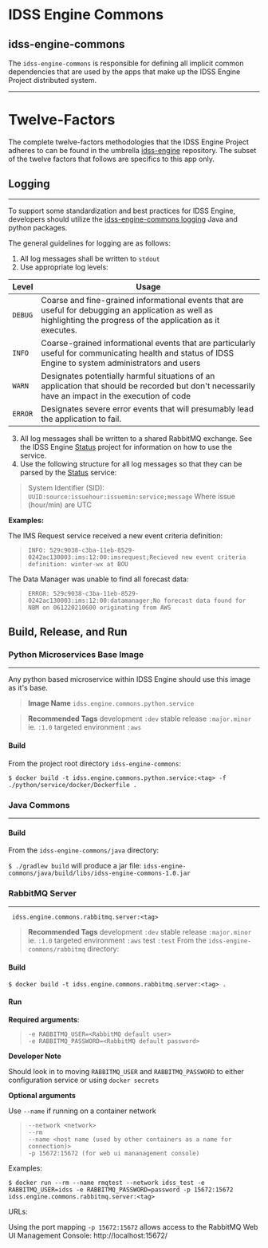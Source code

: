 # IDSS Engine Commons
## idss-engine-commons

The `idss-engine-commons` is responsible for defining all implicit common dependencies that are used by the apps that make up the IDSS Engine Project distributed system.

---
# Twelve-Factors

The complete twelve-factors methodologies that the IDSS Engine Project adheres to can be found in the umbrella [idss-engine](https://github.com/NOAA-GSL/idss-engine) repository. The subset of the twelve factors that follows are specifics to this app only.

## Logging
---
To support some standardization and best practices for IDSS Engine, developers should utilize the [idss-engine-commons logging](https://github.com/NOAA-GSL/idss-engine-commons) Java and python packages.

The general guidelines for logging are as follows:

1. All log messages shall be written to `stdout`
2. Use appropriate log levels:

| Level | Usage |
|-|-|
|`DEBUG`|Coarse and fine-grained informational events that are useful for debugging an application as well as highlighting the progress of the application as it executes.|
|`INFO`|Coarse-grained informational events that are particularly useful for communicating health and status of IDSS Engine to system administrators and users|
|`WARN`|Designates potentially harmful situations of an application that should be recorded but don't necessarily have an impact in the execution of code|
|`ERROR`|Designates severe error events that will presumably lead the application to fail.|

3. All log messages shall be written to a shared RabbitMQ exchange. See the IDSS Engine [Status](https://github.com/NOAA-GSL/engine-status) project for information on how to use the service.
4. Use the following structure for all log messages so that they can be parsed by the [Status](https://github.com/NOAA-GSL/engine-status) service:

>
> System Identifier (SID): `UUID:source:issuehour:issuemin:service;message`
> Where issue (hour/min) are UTC

**Examples:**


The IMS Request service received a new event criteria definition:

> `INFO: 529c9038-c3ba-11eb-8529-0242ac130003:ims:12:00:imsrequest;Recieved new event criteria definition: winter-wx at BOU`

The Data Manager was unable to find all forecast data:

> `ERROR: 529c9038-c3ba-11eb-8529-0242ac130003:ims:12:00:datamanager;No forecast data found for NBM on 061220210600 originating from AWS`

## Build, Release, and Run

### Python Microservices Base Image
---
Any python based microservice within IDSS Engine should use this image as it's base.

> **Image Name** `idss.engine.commons.python.service`

> **Recommended Tags** development `:dev` stable release `:major.minor` ie. `:1.0` targeted environment `:aws`

#### Build
From the project root directory `idss-engine-commons`:

`$ docker build -t idss.engine.commons.python.service:<tag> -f ./python/service/docker/Dockerfile .`

### Java Commons
---

#### Build
From the `idss-engine-commons/java` directory:

`$ ./gradlew build` will produce a jar file: `idss-engine-commons/java/build/libs/idss-engine-commons-1.0.jar`

### RabbitMQ Server
---

` idss.engine.commons.rabbitmq.server:<tag>`

> **Recommended Tags** development `:dev` stable release `:major.minor` ie. `:1.0` targeted environment `:aws` test `:test`
From the `idss-engine-commons/rabbitmq` directory:

#### Build

`$ docker build -t idss.engine.commons.rabbitmq.server:<tag> .`

#### Run

**Required arguments**:
> ```
> -e RABBITMQ_USER=<RabbitMQ default user>
> -e RABBITMQ_PASSWORD=<RabbitMQ default password>
> ```

**Developer Note**

Should look in to moving `RABBITMQ_USER` and `RABBITMQ_PASSWORD` to either configuration service or using `docker secrets`

**Optional arguments**

Use `--name` if running on a container network

> ```
> --network <network>
> --rm
> --name <host name (used by other containers as a name for connection)>
> -p 15672:15672 (for web ui mananagement console)
> ```

Examples:

`$ docker run --rm --name rmqtest --network idss_test -e RABBITMQ_USER=idss -e RABBITMQ_PASSWORD=password -p 15672:15672 idss.engine.commons.rabbitmq.server:<tag>`

URLs:

Using the port mapping `-p 15672:15672` allows access to the RabbitMQ Web UI Management Console: http://localhost:15672/

